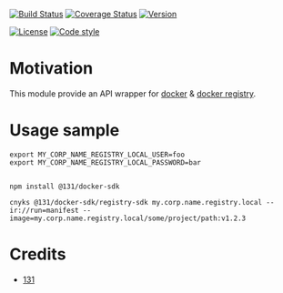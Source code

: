 [![Build Status](https://github.com/131/docker-sdk/actions/workflows/test.yml/badge.svg?branch=master)](https://github.com/131/docker-sdk/actions/workflows/test.yml)
[![Coverage Status](https://coveralls.io/repos/github/131/docker-sdk/badge.svg?branch=master)](https://coveralls.io/github/131/docker-sdk?branch=master)
[![Version](https://img.shields.io/npm/v/@131/docker-sdk.svg)](https://www.npmjs.com/package/@131/docker-sdk)


[![License](https://img.shields.io/badge/license-MIT-blue.svg)](http://opensource.org/licenses/MIT)
[![Code style](https://img.shields.io/badge/code%2fstyle-ivs-green.svg)](https://www.npmjs.com/package/eslint-plugin-ivs)


# Motivation

This module provide an API wrapper for [docker](https://docs.docker.com/engine/api/sdk/) & [docker registry](https://docs.docker.com/registry/spec/api/).



# Usage sample
```
export MY_CORP_NAME_REGISTRY_LOCAL_USER=foo
export MY_CORP_NAME_REGISTRY_LOCAL_PASSWORD=bar


npm install @131/docker-sdk

cnyks @131/docker-sdk/registry-sdk my.corp.name.registry.local --ir://run=manifest --image=my.corp.name.registry.local/some/project/path:v1.2.3

```


# Credits 
* [131](https://github.com/131)

